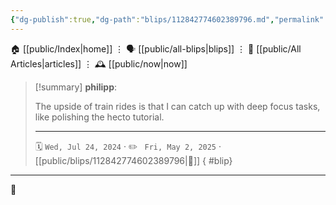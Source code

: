 ```yaml
---
{"dg-publish":true,"dg-path":"blips/112842774602389796.md","permalink":"/blips/112842774602389796/","title":"philipp on mastodon @ 2024-07-24"}
---
```



<div class="transclusion internal-embed is-loaded"><div class="markdown-embed">




🏠 [[public/Index\|home]]  ⋮ 🗣️ [[public/all-blips\|blips]] ⋮  📝 [[public/All Articles\|articles]]  ⋮ 🕰️ [[public/now\|now]]


</div></div>


> [!summary] **philipp**:
>
> The upside of train rides is that I can catch up with deep focus tasks, like polishing the hecto tutorial.
> - - -
>
> 🗓️ <code>Wed, Jul 24, 2024</code>  · ✏️ <code> Fri, May 2, 2025</code>  · [[public/blips/112842774602389796\|🔗]]
{ #blip}


- - -

 👾
